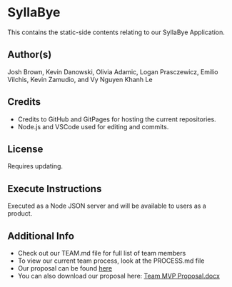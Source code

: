 # SyllaBye
This contains the static-side contents relating to our SyllaBye Application.

## Author(s)
Josh Brown, Kevin Danowski, Olivia Adamic, Logan Prasczewicz, Emilio Vilchis, Kevin Zamudio, and Vy Nguyen Khanh Le

## Credits
- Credits to GitHub and GitPages for hosting the current repositories.
- Node.js and VSCode used for editing and commits.

## License
Requires updating.

## Execute Instructions
Executed as a Node JSON server and will be available to users as a product.

## Additional Info 
- Check out our TEAM.md file for full list of team members
- To view our current team process, look at the PROCESS.md file
- Our proposal can be found [here](PROPOSAL.md)
- You can also download our proposal here: [Team MVP Proposal.docx](https://github.com/user-attachments/files/17068514/Team.MVP.Proposal.docx)
  


